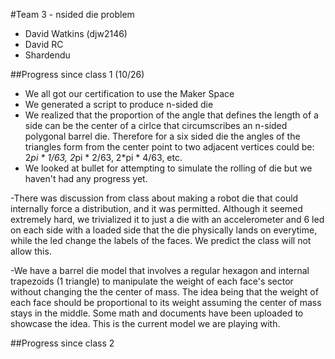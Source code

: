 #Team 3 - nsided die problem
- David Watkins (djw2146)
- David RC
- Shardendu

##Progress since class 1 (10/26)
- We all got our certification to use the Maker Space
- We generated a script to produce n-sided die
- We realized that the proportion of the angle that defines the length of a side can be the center of a cirlce that circumscribes an n-sided polygonal barrel die. Therefore for a six sided die the angles of the triangles form from the center point to two adjacent vertices could be: 2*pi * 1/63, 2*pi * 2/63, 2*pi * 4/63, etc.
- We looked at bullet for attempting to simulate the rolling of die but we haven't had any progress yet. 


-There was discussion from class about making a robot die that could internally force a distribution, and it was permitted. Although it seemed extremely hard, we trivialized it to just a die with an accelerometer and 6 led on each side with a loaded side that the die physically lands on everytime, while the led change the labels of the faces. We predict the class will not allow this.

-We have a barrel die model that involves a regular hexagon and internal trapezoids (1 triangle) to manipulate the weight of each face's sector without changing the the center of mass. The idea being that the weight of each face should be proportional to its weight assuming the center of mass stays in the middle. Some math and documents have been uploaded to showcase the idea. This is the current model we are playing with.

##Progress since class 2
